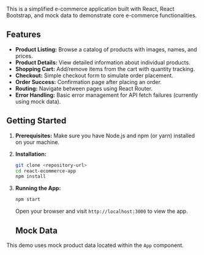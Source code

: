 This is a simplified e-commerce application built with React, React Bootstrap, and mock data to demonstrate core e-commerce functionalities.

## Features

*   **Product Listing:** Browse a catalog of products with images, names, and prices.
*   **Product Details:** View detailed information about individual products.
*   **Shopping Cart:** Add/remove items from the cart with quantity tracking.
*   **Checkout:**  Simple checkout form to simulate order placement.
*   **Order Success:** Confirmation page after placing an order.
*   **Routing:** Navigate between pages using React Router.
*   **Error Handling:** Basic error management for API fetch failures (currently using mock data).

## Getting Started

1.  **Prerequisites:** Make sure you have Node.js and npm (or yarn) installed on your machine.

2.  **Installation:**
    ```bash
    git clone <repository-url> 
    cd react-ecommerce-app     
    npm install                

3.  **Running the App:**
    ```bash
    npm start  
    ```

    Open your browser and visit `http://localhost:3000` to view the app.
    ## Mock Data

This demo uses mock product data located within the `App` component. 
